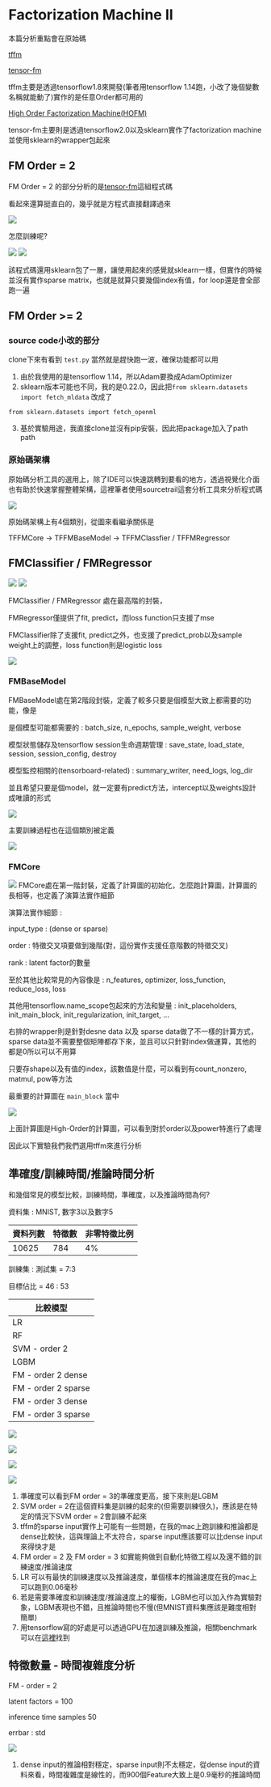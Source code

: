 # Factorization Machine II

本篇分析重點會在原始碼

[tffm](https://github.com/geffy/tffm)

[tensor-fm](https://github.com/gmodena/tensor-fm)

tffm主要是透過tensorflow1.8來開發(筆者用tensorflow 1.14跑，小改了幾個變數名稱就能動了)實作的是任意Order都可用的

[High Order Factorization Machine(HOFM)](https://arxiv.org/pdf/1607.07195.pdf)

tensor-fm主要則是透過tensorflow2.0以及sklearn實作了factorization machine並使用sklearn的wrapper包起來

## FM Order = 2

FM Order = 2 的部分分析的是[tensor-fm](https://github.com/gmodena/tensor-fm)這組程式碼

看起來還算挺直白的，幾乎就是方程式直接翻譯過來

<img src='images/tffm_10.png'></img>

怎麼訓練呢?

<img src='images/tffm_11.png'></img>
<img src='images/tffm_12.png'></img>

該程式碼還用sklearn包了一層，讓使用起來的感覺就sklearn一樣，但實作的時候並沒有實作sparse matrix，也就是就算只要幾個index有值，for loop還是會全部跑一遍

## FM Order >= 2

### source code小改的部分

clone下來有看到 `test.py` 當然就是趕快跑一波，確保功能都可以用

1. 由於我使用的是tensorflow 1.14，所以Adam要換成AdamOptimizer
2. sklearn版本可能也不同，我的是0.22.0，因此把`from sklearn.datasets import fetch_mldata` 改成了

 `from sklearn.datasets import fetch_openml`

3. 基於實驗用途，我直接clone並沒有pip安裝，因此把package加入了path path

### 原始碼架構

原始碼分析工具的選用上，除了IDE可以快速跳轉到要看的地方，透過視覺化介面也有助於快速掌握整體架構，這裡筆者使用sourcetrail這套分析工具來分析程式碼

<img src='images/tffm_1.png'></img>

原始碼架構上有4個類別，從圖來看繼承關係是

TFFMCore ->  TFFMBaseModel -> TFFMClassfier / TFFMRegressor

## FMClassifier / FMRegressor

<img src='images/tffm_2.png'></img>
<img src='images/tffm_3.png'></img>

FMClassifier / FMRegressor 處在最高階的封裝，

FMRegressor僅提供了fit, predict，而loss function只支援了mse

FMClassifier除了支援fit, predict之外，也支援了predict_prob以及sample weight上的調整，loss function則是logistic loss

<img src='images/tffm_4.png'></img>

### FMBaseModel

FMBaseModel處在第2階段封裝，定義了較多只要是個模型大致上都需要的功能，像是

是個模型可能都需要的 : batch_size, n_epochs, sample_weight, verbose

模型狀態儲存及tensorflow session生命週期管理 : save_state, load_state, session, session_config, destroy

模型監控相關的(tensorboard-related) : summary_writer, need_logs, log_dir

並且希望只要是個model，就一定要有predict方法，intercept以及weights設計成唯讀的形式

<img src='images/tffm_5.png'></img>

主要訓練過程也在這個類別被定義

<img src='images/tffm_7.png'></img>

### FMCore

<img src='images/tffm_6.png'></img>
FMCore處在第一階封裝，定義了計算圖的初始化，怎麼跑計算圖，計算圖的長相等，也定義了演算法實作細節

演算法實作細節 : 

input_type : (dense or sparse)

order : 特徵交叉項要做到幾階(對，這份實作支援任意階數的特徵交叉)

rank : latent factor的數量

至於其他比較常見的內容像是 : n_features, optimizer, loss_function, reduce_loss, loss

其他用tensorflow.name_scope包起來的方法和變量 : init_placeholders, init_main_block, init_regularization, init_target, ...

右排的wrapper則是針對desne data 以及 sparse data做了不一樣的計算方式，sparse data並不需要整個矩陣都存下來，並且可以只針對index做運算，其他的都是0所以可以不用算

只要存shape以及有值的index，該數值是什麼，可以看到有count_nonzero, matmul, pow等方法

最重要的計算圖在 `main_block` 當中

<img src='images/tffm_8.png'></img>

上面計算圖是High-Order的計算圖，可以看到對於order以及power特進行了處理

因此以下實驗我們我們選用tffm來進行分析

## 準確度/訓練時間/推論時間分析

和幾個常見的模型比較，訓練時間，準確度，以及推論時間為何?

資料集 : MNIST, 數字3以及數字5

| 資料列數 | 特徵數 | 非零特徵比例 |
|--------|-------|------------|
| 10625  | 784   | 4%         |

訓練集 : 測試集 = 7:3

目標佔比 = 46 : 53

| 比較模型             |
|---------------------|
| LR                  |
| RF                  |
| SVM - order 2       |
| LGBM                |
| FM - order 2 dense  |
| FM - order 2 sparse |
| FM - order 3 dense  |
| FM - order 3 sparse |

<img src='images/tffm_13.png'></img>

<img src='images/tffm_14.png'></img>

<img src='images/tffm_15.png'></img>

<img src='images/tffm_16.png'></img>

1. 準確度可以看到FM order = 3的準確度更高，接下來則是LGBM
2. SVM order = 2在這個資料集是訓練的起來的(但需要訓練很久)，應該是在特定的情況下SVM order = 2會訓練不起來
3. tffm的sparse input實作上可能有一些問題，在我的mac上跑訓練和推論都是dense比較快，這與理論上不太符合，sparse input應該要可以比dense input來得快才是
4. FM order = 2 及 FM order = 3 如實能夠做到自動化特徵工程以及還不錯的訓練速度/推論速度
5. LR 可以有最快的訓練速度以及推論速度，單個樣本的推論速度在我的mac上可以跑到0.06毫秒
6. 若是需要準確度和訓練速度/推論速度上的權衡，LGBM也可以加入作為實驗對象，LGBM表現也不錯，且推論時間也不慢(但MNIST資料集應該是難度相對簡單)
7. 用tensorflow寫的好處是可以透過GPU在加速訓練及推論，相關benchmark可以在[這裡](https://github.com/geffy/tffm/blob/master/gpu_benchmark.ipynb)找到

## 特徵數量 - 時間複雜度分析

FM - order = 2

latent factors = 100

inference time samples  50

errbar : std

<img src='images/tffm_17.png'></img>

1. dense input的推論相對穩定，sparse input則不太穩定，從dense input的資料來看，時間複雜度是線性的，而900個Feature大致上是0.9毫秒的推論時間

<!-- ## Notebook

[model_training_inference_acc](demo/fm/model_training_inference_acc.ipynb)

[model_tuning](demo/fm/model_tuning.ipynb) -->
